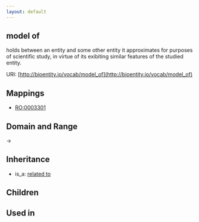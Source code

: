 ```yaml
---
layout: default
---
```


## model of


holds between an entity and some other entity it approximates for purposes of scientific study, in virtue of its exibiting similar features of the studied entity.    

URI: [http://bioentity.io/vocab/model_of](http://bioentity.io/vocab/model_of)
## Mappings

 * [RO:0003301](http://purl.obolibrary.org/obo/RO_0003301)

## Domain and Range

 -> 

## Inheritance

 *  is_a: [related to](related_to.html)

## Children


## Used in

